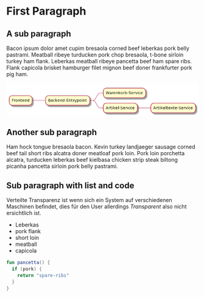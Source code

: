 # First Paragraph 
## A sub paragraph
Bacon ipsum dolor amet cupim bresaola corned beef leberkas pork belly pastrami. Meatball ribeye turducken pork chop bresaola, t-bone sirloin turkey ham flank. Leberkas meatball ribeye pancetta beef ham spare ribs. Flank capicola brisket hamburger filet mignon beef doner frankfurter pork pig ham.


![an png](img-png.png)


## Another sub paragraph
Ham hock tongue bresaola bacon. Kevin turkey landjaeger sausage corned beef tail short ribs alcatra doner meatloaf pork loin. Pork loin porchetta alcatra, turducken leberkas beef kielbasa chicken strip steak biltong picanha pancetta sirloin pork belly pastrami.

## Sub paragraph with list and code
Verteilte Transparenz ist wenn sich ein System auf verschiedenen Maschinen befindet, dies für den User allerdings _Transparent_ also nicht ersichtlich ist.

- Leberkas 
- pork flank
- short loin
- meatball
- capicola

```kotlin
fun pancetta() {
  if (pork) {
    return "spare-ribs"  
  }
}
```

